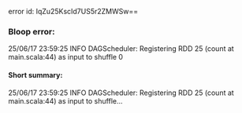 error id: IqZu25KscId7US5r2ZMWSw==
### Bloop error:

25/06/17 23:59:25 INFO DAGScheduler: Registering RDD 25 (count at main.scala:44) as input to shuffle 0
#### Short summary: 

25/06/17 23:59:25 INFO DAGScheduler: Registering RDD 25 (count at main.scala:44) as input to shuffle...